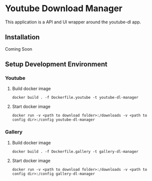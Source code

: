 # Youtube Download Manager
This application is a API and UI wrapper around the youtube-dl app.

## Installation
Coming Soon

## Setup Development Environment

### Youtube
1. Build docker image
    ```
    docker build . -f Dockerfile.youtube -t youtube-dl-manager
    ```
2. Start docker image
    ```
    docker run -v <path to download folder>:/downloads -v <path to config dir>:/config youtube-dl-manager
    ```

### Gallery
1. Build docker image
    ```
    docker build . -f Dockerfile.gallery -t gallery-dl-manager
    ```
2. Start docker image
    ```
    docker run -v <path to download folder>:/downloads -v <path to config dir>:/config gallery-dl-manager
    ```
